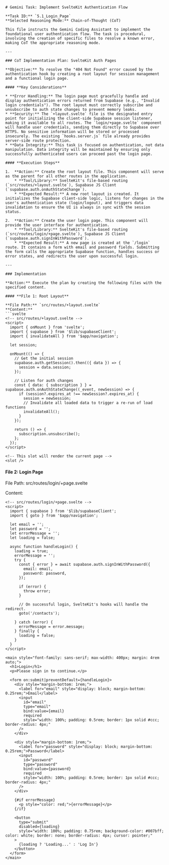 ````
# Gemini Task: Implement SvelteKit Authentication Flow

**Task ID:** `5.1_Login_Page`
**Selected Reasoning Mode:** Chain-of-Thought (CoT)

This file instructs the Gemini Coding Assistant to implement the foundational user authentication flow. The task is procedural, involving the creation of specific files to resolve a known error, making CoT the appropriate reasoning mode.

---

### CoT Implementation Plan: SvelteKit Auth Pages

**Objective:** To resolve the "404 Not Found" error caused by the authentication hook by creating a root layout for session management and a functional login page.

#### **Key Considerations**

* **Error Handling:** The login page must gracefully handle and display authentication errors returned from Supabase (e.g., "Invalid login credentials"). The root layout must correctly subscribe and unsubscribe to auth state changes to prevent memory leaks.
* **Security:** The `+layout.svelte` file is the designated entry point for initializing the client-side Supabase session listener, making it available to all routes. The `login/+page.svelte` component will handle user credentials, sending them directly to Supabase over HTTPS. No sensitive information will be stored or processed insecurely. The existing `hooks.server.js` file already provides server-side route protection.
* **Data Integrity:** This task is focused on authentication, not data manipulation. Data integrity will be maintained by ensuring only successfully authenticated users can proceed past the login page.

#### **Execution Steps**

1.  **Action:** Create the root layout file. This component will serve as the parent for all other routes in the application.
    * **Tool/Library:** SvelteKit's file-based routing (`src/routes/+layout.svelte`), Supabase JS Client (`supabase.auth.onAuthStateChange`).
    * **Expected Result:** A new root layout is created. It initializes the Supabase client-side logic, listens for changes in the user's authentication state (login/logout), and triggers data invalidation to ensure the UI is always in sync with the session status.

2.  **Action:** Create the user login page. This component will provide the user interface for authentication.
    * **Tool/Library:** SvelteKit's file-based routing (`src/routes/login/+page.svelte`), Supabase JS Client (`supabase.auth.signInWithPassword`).
    * **Expected Result:** A new page is created at the `/login` route. It contains a form with email and password fields. Submitting the form calls the appropriate Supabase function, handles success or error states, and redirects the user upon successful login.

---

### Implementation

**Action:** Execute the plan by creating the following files with the specified content.

#### **File 1: Root Layout**

**File Path:** `src/routes/+layout.svelte`
**Content:**
```svelte
<!-- src/routes/+layout.svelte -->
<script>
  import { onMount } from 'svelte';
  import { supabase } from '$lib/supabaseClient';
  import { invalidateAll } from '$app/navigation';

  let session;

  onMount(() => {
    // Get the initial session
    supabase.auth.getSession().then(({ data }) => {
      session = data.session;
    });

    // Listen for auth changes
    const { data: { subscription } } = supabase.auth.onAuthStateChange((_event, newSession) => {
      if (session?.expires_at !== newSession?.expires_at) {
        session = newSession;
        // Invalidate all loaded data to trigger a re-run of load functions
        invalidateAll();
      }
    });

    return () => {
      subscription.unsubscribe();
    };
  });
</script>

<!-- This slot will render the current page -->
<slot />

````

#### File 2: Login Page

File Path: src/routes/login/+page.svelte

Content:

```
<!-- src/routes/login/+page.svelte -->
<script>
  import { supabase } from '$lib/supabaseClient';
  import { goto } from '$app/navigation';

  let email = '';
  let password = '';
  let errorMessage = '';
  let loading = false;

  async function handleLogin() {
    loading = true;
    errorMessage = '';
    try {
      const { error } = await supabase.auth.signInWithPassword({
        email: email,
        password: password,
      });

      if (error) {
        throw error;
      }

      // On successful login, SvelteKit's hooks will handle the redirect.
      goto('/contacts');

    } catch (error) {
      errorMessage = error.message;
    } finally {
      loading = false;
    }
  }
</script>

<main style="font-family: sans-serif; max-width: 400px; margin: 4rem auto;">
  <h1>Login</h1>
  <p>Please sign in to continue.</p>

  <form on:submit|preventDefault={handleLogin}>
    <div style="margin-bottom: 1rem;">
      <label for="email" style="display: block; margin-bottom: 0.25rem;">Email</label>
      <input
        id="email"
        type="email"
        bind:value={email}
        required
        style="width: 100%; padding: 0.5rem; border: 1px solid #ccc; border-radius: 4px;"
      />
    </div>

    <div style="margin-bottom: 1rem;">
      <label for="password" style="display: block; margin-bottom: 0.25rem;">Password</label>
      <input
        id="password"
        type="password"
        bind:value={password}
        required
        style="width: 100%; padding: 0.5rem; border: 1px solid #ccc; border-radius: 4px;"
      />
    </div>

    {#if errorMessage}
      <p style="color: red;">{errorMessage}</p>
    {/if}

    <button
      type="submit"
      disabled={loading}
      style="width: 100%; padding: 0.75rem; background-color: #007bff; color: white; border: none; border-radius: 4px; cursor: pointer;"
    >
      {loading ? 'Loading...' : 'Log In'}
    </button>
  </form>
</main>

```
